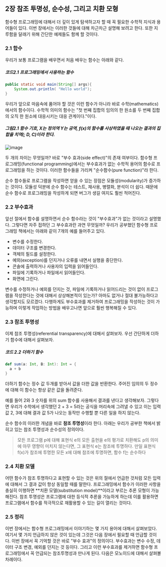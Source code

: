 
## 2장 참조 투명성, 순수성, 그리고 치환 모형

함수형 프로그래밍에 대해서 더 깊이 있게 탐색하고자 할 때 꼭 필요한 수학적 지식과 용어들이 있다. 이번 장에서는 이러한 것들에 대해 차근차근 설명해 보려고 한다. 또한 지루함을 달래기 위해 간단한 예제들도 함께 할 것이다.

### 2.1 함수

우리가 보통 프로그램을 배우면서 처음 배우는 함수는 아래와 같다.

##### 코드2.1 프로그래밍에서 사용하는 함수

````java
public static void main(String[] args){
    System.out.println( "Hello world");
}
````

우리가 앞으로 마음속에 품어야 할 것은 이런 함수가 아니라 바로 수학(mathematics)에서의 함수이다. 수학적 의미의 함수는 "첫 번째 집합의 임의의 한 원소를 두 번째 집합의 오직 한 원소에 대응시키는 대응 관계이다."이다.


##### 그림2.1 함수 기호, X는 정의역 Y는 공역, f(x)의 함수를 사상하였을 때 나오는 결과의 집합을 치역(; D, C)이라 한다.

![image](https://cloud.githubusercontent.com/assets/4495200/26612150/cc981708-45ed-11e7-9395-f3515eb054ab.png)


두 개의 차이는 무엇일까? 바로 "부수 효과(side effect)"의 존재 여부이다. 함수형 프로그래밍(functional programming)에서는 부수효과가 없는 수학적 용어의 함수로 프로그래밍을 하는 것이다. 이러한 함수들을 가리켜 "순수함수(pure function)"라 한다.

순수 함수들로 프로그램을 작성하면 얻을 수 있는 장점은 모듈성(modularity)가 증가하는 것이다. 모듈성 덕분에 순수 함수는 테스트, 재사용, 병렬화, 분석이 더 쉽다. 때문에 순수 함수로 프로그래밍을 작성하게 되면 버그가 생길 여지도 훨씬 적어진다.

### 2.2 부수효과

앞선 절에서 함수를 설명하면서 순수 함수라는 것이 "부수효과"가 없는 것이라고 설명했다. 그렇다면 자주 접하던 그 부수효과란 과연 무엇일까? 우리가 공부했던 함수형 프로그래밍 책에서는 아래와 같이 7개의 예를 들어주고 있다.

* 변수를 수정한다.
* 데이터 구조를 변경한다.
* 객체의 필드를 설정한다.
* 예외(exception)를 던지거나 오류를 내면서 실행을 중단한다.
* 콘솔에 출력하거나 사용자의 입력을 읽어들인다.
* 파일에 기록하거나 파일에서 읽어들인다.
* 화면에 그린다.

변수를 수정하거나 예외를 던지는 것, 파일에 기록하거나 읽어드리는 것이 없이 프로그램을 작성한다는 것에 대해서 상상해본적이 있는가? 아마도 없거나 절대 불가능하다고 생각할지도 모르겠다. 다행하게도 부수효과를 제거하여 프로그래밍을 작성하는 것이 가능하며 이렇게 작업하는 방법을 배우고나면 앞으로 훨씬 행복해질 수 있다.

### 2.3 참조 투명성

이제 참조 투명성(referential transparency)에 대해서 살펴보자. 우선 간단하게 더하기 함수에 대해서 살펴보자.

##### 코드 2.2 더하기 함수

````scala
def sum(a: Int, B: Int): Int = {
  a + b
}
````

더하기 함수는 정수 값 두개를 받아서 값을 더한 값을 반환한다. 주어진 임의의 두 정수에 대해 이 함수는 항상 같은 값을 돌려준다.

예를 들어 2와 3 숫자를 위의 sum 함수를 사용해서 결과를 낸다고 생각해보자. 그렇다면 우리가 수학에서 생각했던 2 + 3 = 5라는 공식을 머리속에 그려낼 수 있고 이는 입력 값 2, 3에 대해 결과 값 5가 나오는 동작만 수행할 뿐 다른 일을 하지 않는다.

순수 함수의 이러한 개념을 바로 **참조 투명성**이라 한다. 아래는 우리가 공부한 책에서 밝히고 있는 참조 투명성과 순수성의 정의이다.

> 모든 프로그램 p에 대해 표현식 e의 모든 출현을 e의 평가로 치환해도 p의 의미에 아무 영향이 미치지 않는다면, 그 표현식 e는 참조에 투명하다. 만일 표현식 f(x)가 참조에 투명한 모든 x에 대해 참조에 투명하면, 함수 f는 순수하다

### 2.4 치환 모델

어떤 함수가 참조 투명하다고 표현할 수 있는 것은 위의 절에서 언급한 것처럼 모든 입력에 대해서 그 결과 값이 항상 동일할 때를 말한다. 프로그래밍에서 함수가 이러한 사항을 충실히 이행하면 **치환 모델(substitution model)**이라고 부르는 추론 모형이 가능해진다. 참조 투명성은 프로그램에 대한 등식적 추론을 가능하게 하는데 이를 활용하면 프로그램에서 함수를 적극적으로 재활용할 수 있는 길이 열리는 것이다.

### 2.5 정리

이번 장에서는 함수형 프로그래밍에서 이야기하는 몇 가지 용어에 대해서 살펴보았다. 여기서 몇 가지 언급하지 않은 것이 있는데 그것은 다음 장에서 필요할 때 언급할 것이다. 이번 장에서 꼭 기억할 것은 바로 "부수 효과"의 정의이다. 부수효과는 변수 수정, 데이터 구조 변경, 예외를 던지는 것 등이다. 그리고 이런 부수효과를 제거하면 함수형 프로그래밍에서 꼭 언급되는 참조투명성과 만나게 된다. 다음은 모노이드에 대해서 살펴볼 차례이다.